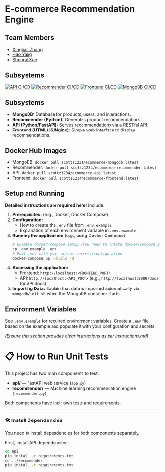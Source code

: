 # E-commerce Recommendation Engine

## Team Members

*   [Xingjian Zhang](https://github.com/ScottZXJ123)
*   [Hao Yang](https://github.com/Hao-Yang-Hao)
*   [Shenrui Xue](https://github.com/ShenruiXue666)
## Subsystems
[![API CI/CD](https://github.com/software-students-spring2025/5-final-final-hijimi/actions/workflows/api.yml/badge.svg)](https://github.com/software-students-spring2025/5-final-final-hijimi/actions/workflows/api.yml)
[![Recommender CI/CD](https://github.com/software-students-spring2025/5-final-final-hijimi/actions/workflows/recommender.yml/badge.svg)](https://github.com/software-students-spring2025/5-final-final-hijimi/actions/workflows/recommender.yml)
[![Frontend CI/CD](https://github.com/software-students-spring2025/5-final-final-hijimi/actions/workflows/frontend.yml/badge.svg)](https://github.com/software-students-spring2025/5-final-final-hijimi/actions/workflows/frontend.yml)
[![MongoDB CI/CD](https://github.com/software-students-spring2025/5-final-final-hijimi/actions/workflows/mongodb.yml/badge.svg)](https://github.com/software-students-spring2025/5-final-final-hijimi/actions/workflows/mongodb.yml)

## Subsystems

*   **MongoDB:** Database for products, users, and interactions.
*   **Recommender (Python):** Generates product recommendations.
*   **API (Python/FastAPI):** Serves recommendations via a RESTful API.
*   **Frontend (HTML/JS/Nginx):** Simple web interface to display recommendations.

## Docker Hub Images

*   MongoDB: `docker pull scottz1234/ecommerce-mongodb:latest`
*   Recommender: `docker pull scottz1234/ecommerce-recommender:latest`
*   API: `docker pull scottz1234/ecommerce-api:latest`
*   Frontend: `docker pull scottz1234/ecommerce-frontend:latest`

## Setup and Running

**Detailed instructions are required here!** Include:

1.  **Prerequisites:** (e.g., Docker, Docker Compose)
2.  **Configuration:**
    *   How to create the `.env` file from `.env.example`.
    *   Explanation of each environment variable in `.env.example`.
3.  **Running the application:** (e.g., using Docker Compose)
    ```bash
    # Example docker-compose setup (You need to create docker-compose.yml)
    cp .env.example .env
    # Edit .env with your actual secrets/configuration
    docker-compose up --build -d
    ```
4.  **Accessing the application:**
    *   Frontend: `http://localhost:<FRONTEND_PORT>`
    *   API: `http://localhost:<API_PORT>` (e.g., `http://localhost:8000/docs` for API docs)
5.  **Importing Data:** Explain that data is imported automatically via `mongodb/init.sh` when the MongoDB container starts.

## Environment Variables

See `.env.example` for required environment variables. Create a `.env` file based on the example and populate it with your configuration and secrets.

*(Ensure this section provides clear instructions as per instructions.md)*

# 📋 How to Run Unit Tests

This project has two main components to test:

- **api/** — FastAPI web service (`app.py`)
- **recommender/** — Machine learning recommendation engine (`recommender.py`)

Both components have their own tests and requirements.

---

### 🛠 Install Dependencies

You need to install dependencies for both components separately.

First, install API dependencies:

```bash
cd api
pip install -r requirements.txt
cd ../recommender
pip install -r requirements.txt
```

